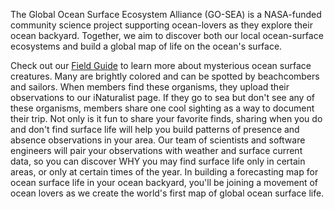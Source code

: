 The Global Ocean Surface Ecosystem Alliance (GO-SEA) is a NASA-funded community science project supporting ocean-lovers as they explore their ocean backyard. Together, we aim to discover both our local ocean-surface ecosystems and build a global map of life on the ocean's surface.

Check out our [Field Guide](https://goseascience.org/field-guide/) to learn more about mysterious ocean surface creatures. Many are brightly colored and can be spotted by beachcombers and sailors. When members find these organisms, they upload their observations to our iNaturalist page. If they go to sea but don't see any of these organisms, members share one cool sighting as a way to document their trip. Not only is it fun to share your favorite finds, sharing when you do and don't find surface life will help you build patterns of presence and absence observations in your area. Our team of scientists and software engineers will pair your observations with weather and surface current data, so you can discover WHY you may find surface life only in certain areas, or only at certain times of the year. In building a forecasting map for ocean surface life in your ocean backyard, you'll be joining a movement of ocean lovers as we create the world's first map of global ocean surface life.
